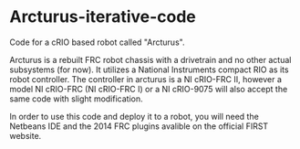 # Arcturus-iterative-code
 Code for a cRIO based robot called "Arcturus".

Arcturus is a rebuilt FRC robot chassis with a drivetrain and no other actual subsystems (for now).
It utilizes a National Instruments compact RIO as its robot controller. The controller in arcturus is a NI cRIO-FRC II, however a model NI cRIO-FRC (NI cRIO-FRC I) or a NI cRIO-9075 will also accept the same code with slight modification.

In order to use this code and deploy it to a robot, you will need the Netbeans IDE and the 2014 FRC plugins avalible on the official FIRST website.

